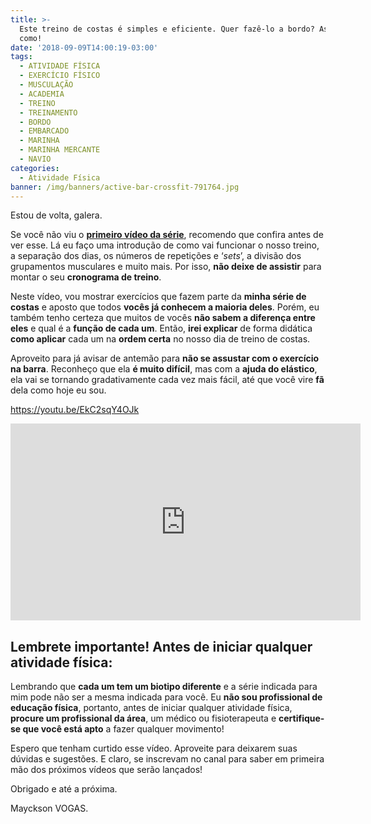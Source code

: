 ```yaml
---
title: >-
  Este treino de costas é simples e eficiente. Quer fazê-lo a bordo? Assista
  como!
date: '2018-09-09T14:00:19-03:00'
tags:
  - ATIVIDADE FÍSICA
  - EXERCÍCIO FÍSICO
  - MUSCULAÇÃO
  - ACADEMIA
  - TREINO
  - TREINAMENTO
  - BORDO
  - EMBARCADO
  - MARINHA
  - MARINHA MERCANTE
  - NAVIO
categories:
  - Atividade Física
banner: /img/banners/active-bar-crossfit-791764.jpg
---
```

Estou de volta, galera.

Se você não viu o [**primeiro vídeo da série**](https://www.radiocipo.com.br/artigos/treinar-sem-academia-a-bordo-%C3%A9-poss%C3%ADvel-confira/), recomendo que confira antes de ver esse. Lá eu faço uma introdução de como vai funcionar o nosso treino, a separação dos dias, os números de repetições e ‘_sets_’, a divisão dos grupamentos musculares e muito mais. Por isso, **não deixe de assistir** para montar o seu **cronograma de treino**.

Neste vídeo, vou mostrar exercícios que fazem parte da **minha série de costas** e aposto que todos **vocês já conhecem a maioria deles**. Porém, eu também tenho certeza que muitos de vocês **não sabem a diferença entre eles** e qual é a **função de cada um**. Então, **irei explicar** de forma didática **como aplicar** cada um na **ordem certa** no nosso dia de treino de costas.

Aproveito para já avisar de antemão para **não se assustar com o exercício na barra**. Reconheço que ela **é muito difícil**, mas com a **ajuda do elástico**, ela vai se tornando gradativamente cada vez mais fácil, até que você vire **fã** dela como hoje eu sou.

<https://youtu.be/EkC2sqY4OJk>

<iframe width="560" height="315" src="https://www.youtube.com/embed/EkC2sqY4OJk" frameborder="0" allow="autoplay; encrypted-media" allowfullscreen></iframe>

## Lembrete importante! Antes de iniciar qualquer atividade física:

Lembrando que **cada um tem um biotipo diferente** e a série indicada para mim pode não ser a mesma indicada para você. Eu **não sou profissional de educação física**, portanto, antes de iniciar qualquer atividade física, **procure um profissional da área**, um médico ou fisioterapeuta e **certifique-se que você está apto** a fazer qualquer movimento!

Espero que tenham curtido esse vídeo. Aproveite para deixarem suas dúvidas e sugestões. E claro, se inscrevam no canal para saber em primeira mão dos próximos vídeos que serão lançados!

Obrigado e até a próxima.

Mayckson VOGAS.
